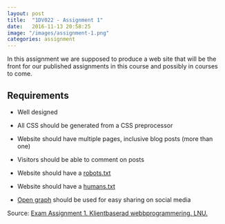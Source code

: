 ```yaml
---
layout: post
title:  "1DV022 - Assignment 1"
date:   2016-11-13 20:58:25
image: "/images/assignment-1.png"
categories: assignment
---
```


In this assignment we are supposed to produce a web site that will be the front for our published assignments in this course and possibly in courses to come.

## Requirements

* Well designed

* All CSS should be generated from a CSS preprocessor

* Website should have multiple pages, inclusive blog posts (more than one)

* Visitors should be able to comment on posts

* Website should have a [robots.txt](http://www.robotstxt.org/)

* Website should have a [humans.txt](http://humanstxt.org/)

* [Open graph](http://ogp.me/) should be used for easy sharing on social media



Source: [Exam Assignment 1. Klientbaserad webbprogrammering. LNU.](https://coursepress.lnu.se/kurs/klientbaserad-webbprogrammering/examination/exam-assignment-1/)
